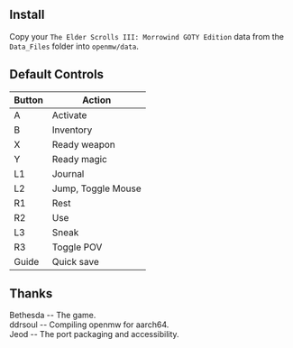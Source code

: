## Install
Copy your `The Elder Scrolls III: Morrowind GOTY Edition` data from the `Data_Files` folder into `openmw/data`.

## Default Controls
| Button | Action|
| -- | -- |
| A | Activate |
| B | Inventory |
| X | Ready weapon |
| Y | Ready magic |
| L1 | Journal |
| L2 | Jump, Toggle Mouse |
| R1 | Rest |
| R2 | Use |
| L3 | Sneak |
| R3 | Toggle POV |
| Guide | Quick save |

## Thanks
Bethesda -- The game.  
ddrsoul -- Compiling openmw for aarch64.  
Jeod -- The port packaging and accessibility.  